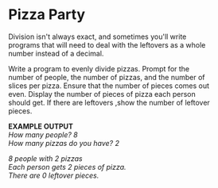 # Pizza Party

Division isn't always exact, and sometimes you'll write  
programs that will need to deal with the leftovers as a whole  
number instead of a decimal.

Write a program to evenly divide pizzas. Prompt for the  
number of people, the number of pizzas, and the number of  
slices per pizza. Ensure that the number of pieces comes out  
even. Display the number of pieces of pizza each person  
should get. If there are leftovers ,show the number of leftover  
pieces.

**EXAMPLE OUTPUT**  
*How many people? 8*  
*How many pizzas do you have? 2*

*8 people with 2 pizzas*  
*Each person gets 2 pieces of pizza.*  
*There are 0 leftover pieces.*